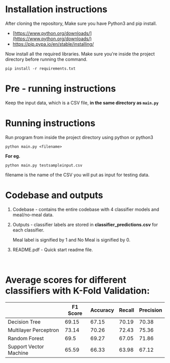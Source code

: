   

# Installation instructions

  

After cloning the repository, Make sure you have Python3 and pip install.

 

-  [https://www.python.org/downloads/](https://www.python.org/downloads/)
 - https://pip.pypa.io/en/stable/installing/

Now install all the required libraries. Make sure you're inside the project directory before running the command.

  

    pip install -r requirements.txt


  # Pre - running instructions
  Keep the input data, which is a CSV file, **in the same directory as `main.py`**
  
  # Running instructions
  
Run program from inside the project directory using python or python3

    python main.py <filename>

**For eg.**

    python main.py testsampleinput.csv

filename is the name of the CSV you will put as input for testing data.

  # Codebase and outputs


 1. Codebase - contains the entire codebase with 4 classifier models and meal/no-meal data.
 2. Outputs - classifier labels are stored in **classifier_predictions.csv** for each classifier.
 
	 Meal label is signified by 1 and No Meal is signified by 0.
 
 4. README.pdf - Quick start readme file.

<br/>

# Average scores for different classifiers with K-Fold Validation:


|	|F1 Score	|Accuracy|Recall	|Precision 
|--|--|--|--|--|
|Decision Tree| 69.15 | 67.15 |70.19|70.38|
|Multilayer Perceptron| 73.14 |70.26  |72.43|75.36|
|Random Forest|69.5|69.27|67.05|71.86|
|Support Vector Machine| 65.59 |66.33|63.98|67.12|
